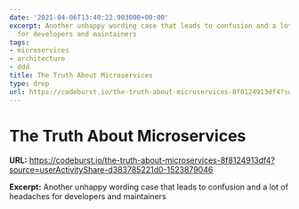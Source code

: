 ```yaml
---
date: '2021-04-06T13:40:22.903000+00:00'
excerpt: Another unhappy wording case that leads to confusion and a lot of headaches
  for developers and maintainers
tags:
- microservices
- architecture
- ddd
title: The Truth About Microservices
type: drop
url: https://codeburst.io/the-truth-about-microservices-8f8124913df4?source=userActivityShare-d383785221d0-1523879046
---
```


# The Truth About Microservices

**URL:** https://codeburst.io/the-truth-about-microservices-8f8124913df4?source=userActivityShare-d383785221d0-1523879046

**Excerpt:** Another unhappy wording case that leads to confusion and a lot of headaches for developers and maintainers

